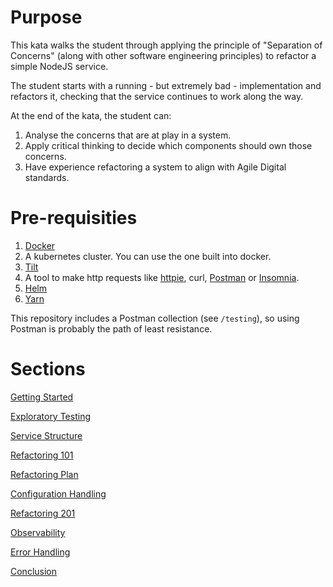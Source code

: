 # Purpose

This kata walks the student through applying the principle of "Separation of Concerns" (along with other software engineering principles) to refactor a simple NodeJS service.

The student starts with a running - but extremely bad - implementation and refactors it, checking that the service continues to work along the way.

At the end of the kata, the student can:
1. Analyse the concerns that are at play in a system.
2. Apply critical thinking to decide which components should own those concerns.
3. Have experience refactoring a system to align with Agile Digital standards.

# Pre-requisities

1. [Docker](https://docs.docker.com/get-docker/)
2. A kubernetes cluster. You can use the one built into docker.
3. [Tilt](https://docs.tilt.dev/install.html)
4. A tool to make http requests like [httpie](https://httpie.io/), curl, [Postman](https://www.postman.com/downloads/) or [Insomnia](https://insomnia.rest/).
5. [Helm](https://helm.sh/docs/intro/install/)
6. [Yarn](https://classic.yarnpkg.com/lang/en/docs/install/#debian-stable)

This repository includes a Postman collection (see `/testing`), so using Postman is probably the path of least resistance.

# Sections

[Getting Started](sections/010_getting_started.md)

[Exploratory Testing](sections/020_exploratory_testing.md)

[Service Structure](sections/030_service_structure.md)

[Refactoring 101](sections/040_extract_to_functions.md)

[Refactoring Plan](sections/045_refactoring_plan.md)

[Configuration Handling](sections/050_handle_configuration.md)

[Refactoring 201](sections/060_more_services.md)

[Observability](sections/070_better_observability.md)

[Error Handling](sections/080_error_handling.md)

[Conclusion](sections/090_conclusion.md)
